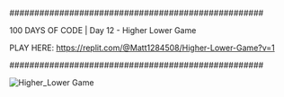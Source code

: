 ###################################################

100 DAYS OF CODE | Day 12 - Higher Lower Game

PLAY HERE: https://replit.com/@Matt1284508/Higher-Lower-Game?v=1

###################################################

![Higher_Lower Game](https://user-images.githubusercontent.com/44852992/201487432-83e50fd6-549c-4736-b10d-9d8ac394b33f.gif)
